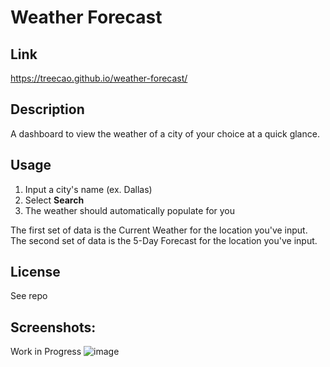 # Weather Forecast

## Link
https://treecao.github.io/weather-forecast/

## Description
A dashboard to view the weather of a city of your choice at a quick glance. 


## Usage
1. Input a city's name (ex. Dallas)
2. Select **Search**
3. The weather should automatically populate for you

The first set of data is the Current Weather for the location you've input.
The second set of data is the 5-Day Forecast for the location you've input.

## License
See repo

## Screenshots:
Work in Progress
![image](https://user-images.githubusercontent.com/94645628/214757353-a65c6e31-03c4-4870-be7e-0d39f9c0bfed.png)
